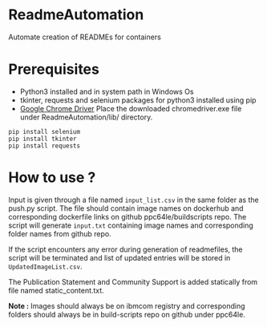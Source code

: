 # ReadmeAutomation
Automate creation of READMEs for containers

# Prerequisites
* Python3 installed and in system path in Windows Os
* tkinter, requests and selenium packages for python3 installed using pip 
* [Google Chrome Driver](https://chromedriver.storage.googleapis.com/2.42/chromedriver_win32.zip) Place the downloaded chromedriver.exe file under ReadmeAutomation/lib/ directory.

```
pip install selenium
pip install tkinter
pip install requests
```

# How to use ?

Input is given through a file named ```input_list.csv``` in the same folder as the push.py script.
The file should contain image names on dockerhub and corresponding dockerfile links on github ppc64le/buildscripts repo.
The script will generate ```input.txt``` containing image names and corresponding folder names from github repo. 

If the script encounters any error during generation of readmefiles, the script will be terminated and list of updated entries will be stored in ```UpdatedImageList.csv```.

The Publication Statement and Community Support is added statically from file named static_content.txt.

**Note :** Images should always be on ibmcom registry and corresponding folders should always be in build-scripts repo on github under ppc64le.

